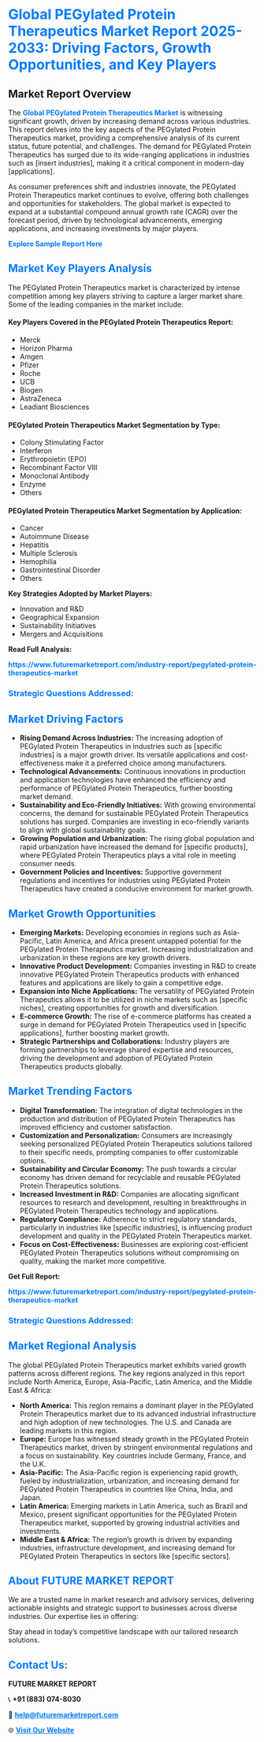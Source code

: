 <h1 style="color: #007BFF;">Global PEGylated Protein Therapeutics Market Report 2025-2033: Driving Factors, Growth Opportunities, and Key Players</h1>

<section id="overview">
<h2>Market Report Overview</h2>
<p>The <a href="https://www.futuremarketreport.com/industry-report/pegylated-protein-therapeutics-market" style="color: #007BFF; text-decoration: none;"><strong>Global PEGylated Protein Therapeutics Market</strong></a> is witnessing significant growth, driven by increasing demand across various industries. This report delves into the key aspects of the PEGylated Protein Therapeutics market, providing a comprehensive analysis of its current status, future potential, and challenges. The demand for PEGylated Protein Therapeutics has surged due to its wide-ranging applications in industries such as [insert industries], making it a critical component in modern-day [applications].</p>
<p>As consumer preferences shift and industries innovate, the PEGylated Protein Therapeutics market continues to evolve, offering both challenges and opportunities for stakeholders. The global market is expected to expand at a substantial compound annual growth rate (CAGR) over the forecast period, driven by technological advancements, emerging applications, and increasing investments by major players.</p>
</section>

<section id="overview">
<p><a href="https://www.futuremarketreport.com/request-sample/reportId=76980" style="color: #007BFF; text-decoration: none;"><strong>Explore Sample Report Here</strong></a></p>
</section>

<section id="key-players">
<h2 style="color: #007BFF;">Market Key Players Analysis</h2>
<p>The PEGylated Protein Therapeutics market is characterized by intense competition among key players striving to capture a larger market share. Some of the leading companies in the market include:</p>
<h4>Key Players Covered in the PEGylated Protein Therapeutics Report:</h4>
<ul><li>Merck</li><li>Horizon Pharma</li><li>Amgen</li><li>Pfizer</li><li>Roche</li><li>UCB</li><li>Biogen</li><li>AstraZeneca</li><li>Leadiant Biosciences</li></ul>
<h4>PEGylated Protein Therapeutics Market Segmentation by Type:</h4>
<ul><li>Colony Stimulating Factor</li><li>Interferon</li><li>Erythropoietin (EPO)</li><li>Recombinant Factor VIII</li><li>Monoclonal Antibody</li><li>Enzyme</li><li>Others</li></ul>

<h4>PEGylated Protein Therapeutics Market Segmentation by Application:</h4>
<ul><li>Cancer</li><li>Autoimmune Disease</li><li>Hepatitis</li><li>Multiple Sclerosis</li><li>Hemophilia</li><li>Gastrointestinal Disorder</li><li>Others</li></ul>
<p><strong>Key Strategies Adopted by Market Players:</strong></p>
<ul>
<li>Innovation and R&D</li>
<li>Geographical Expansion</li>
<li>Sustainability Initiatives</li>
<li>Mergers and Acquisitions</li>
</ul>
</section>

<section>
<p><strong>Read Full Analysis: </strong></p><a href="https://www.futuremarketreport.com/industry-report/pegylated-protein-therapeutics-market" style="color: #007BFF; text-decoration: none;"><strong>https://www.futuremarketreport.com/industry-report/pegylated-protein-therapeutics-market</strong></a>
<h3 style="color: #007BFF;">Strategic Questions Addressed:</h3>
</section>

<section id="driving-factors">
<h2 style="color: #007BFF;">Market Driving Factors</h2>
<ul>
<li><strong>Rising Demand Across Industries:</strong> The increasing adoption of PEGylated Protein Therapeutics in industries such as [specific industries] is a major growth driver. Its versatile applications and cost-effectiveness make it a preferred choice among manufacturers.</li>
<li><strong>Technological Advancements:</strong> Continuous innovations in production and application technologies have enhanced the efficiency and performance of PEGylated Protein Therapeutics, further boosting market demand.</li>
<li><strong>Sustainability and Eco-Friendly Initiatives:</strong> With growing environmental concerns, the demand for sustainable PEGylated Protein Therapeutics solutions has surged. Companies are investing in eco-friendly variants to align with global sustainability goals.</li>
<li><strong>Growing Population and Urbanization:</strong> The rising global population and rapid urbanization have increased the demand for [specific products], where PEGylated Protein Therapeutics plays a vital role in meeting consumer needs.</li>
<li><strong>Government Policies and Incentives:</strong> Supportive government regulations and incentives for industries using PEGylated Protein Therapeutics have created a conducive environment for market growth.</li>
</ul>
</section>

<section id="growth-opportunities">
<h2 style="color: #007BFF;">Market Growth Opportunities</h2>
<ul>
<li><strong>Emerging Markets:</strong> Developing economies in regions such as Asia-Pacific, Latin America, and Africa present untapped potential for the PEGylated Protein Therapeutics market. Increasing industrialization and urbanization in these regions are key growth drivers.</li>
<li><strong>Innovative Product Development:</strong> Companies investing in R&D to create innovative PEGylated Protein Therapeutics products with enhanced features and applications are likely to gain a competitive edge.</li>
<li><strong>Expansion into Niche Applications:</strong> The versatility of PEGylated Protein Therapeutics allows it to be utilized in niche markets such as [specific niches], creating opportunities for growth and diversification.</li>
<li><strong>E-commerce Growth:</strong> The rise of e-commerce platforms has created a surge in demand for PEGylated Protein Therapeutics used in [specific applications], further boosting market growth.</li>
<li><strong>Strategic Partnerships and Collaborations:</strong> Industry players are forming partnerships to leverage shared expertise and resources, driving the development and adoption of PEGylated Protein Therapeutics products globally.</li>
</ul>
</section>

<section id="trending-factors">
<h2 style="color: #007BFF;">Market Trending Factors</h2>
<ul>
<li><strong>Digital Transformation:</strong> The integration of digital technologies in the production and distribution of PEGylated Protein Therapeutics has improved efficiency and customer satisfaction.</li>
<li><strong>Customization and Personalization:</strong> Consumers are increasingly seeking personalized PEGylated Protein Therapeutics solutions tailored to their specific needs, prompting companies to offer customizable options.</li>
<li><strong>Sustainability and Circular Economy:</strong> The push towards a circular economy has driven demand for recyclable and reusable PEGylated Protein Therapeutics solutions.</li>
<li><strong>Increased Investment in R&D:</strong> Companies are allocating significant resources to research and development, resulting in breakthroughs in PEGylated Protein Therapeutics technology and applications.</li>
<li><strong>Regulatory Compliance:</strong> Adherence to strict regulatory standards, particularly in industries like [specific industries], is influencing product development and quality in the PEGylated Protein Therapeutics market.</li>
<li><strong>Focus on Cost-Effectiveness:</strong> Businesses are exploring cost-efficient PEGylated Protein Therapeutics solutions without compromising on quality, making the market more competitive.</li>
</ul>
</section>

<section>
<p><strong>Get Full Report: </strong></p><a href="https://www.futuremarketreport.com/industry-report/pegylated-protein-therapeutics-market" style="color: #007BFF; text-decoration: none;"><strong>https://www.futuremarketreport.com/industry-report/pegylated-protein-therapeutics-market</strong></a>
<h3 style="color: #007BFF;">Strategic Questions Addressed:</h3>
</section>


<section id="regional-analysis">
<h2 style="color: #007BFF;">Market Regional Analysis</h2>
<p>The global PEGylated Protein Therapeutics market exhibits varied growth patterns across different regions. The key regions analyzed in this report include North America, Europe, Asia-Pacific, Latin America, and the Middle East & Africa:</p>
<ul>
<li><strong>North America:</strong> This region remains a dominant player in the PEGylated Protein Therapeutics market due to its advanced industrial infrastructure and high adoption of new technologies. The U.S. and Canada are leading markets in this region.</li>
<li><strong>Europe:</strong> Europe has witnessed steady growth in the PEGylated Protein Therapeutics market, driven by stringent environmental regulations and a focus on sustainability. Key countries include Germany, France, and the U.K.</li>
<li><strong>Asia-Pacific:</strong> The Asia-Pacific region is experiencing rapid growth, fueled by industrialization, urbanization, and increasing demand for PEGylated Protein Therapeutics in countries like China, India, and Japan.</li>
<li><strong>Latin America:</strong> Emerging markets in Latin America, such as Brazil and Mexico, present significant opportunities for the PEGylated Protein Therapeutics market, supported by growing industrial activities and investments.</li>
<li><strong>Middle East & Africa:</strong> The region’s growth is driven by expanding industries, infrastructure development, and increasing demand for PEGylated Protein Therapeutics in sectors like [specific sectors].</li>
</ul>
</section>

<footer>
<h2 style="color: #007BFF;">About FUTURE MARKET REPORT</h2>
<p>We are a trusted name in market research and advisory services, delivering actionable insights and strategic support to businesses across diverse industries. Our expertise lies in offering:</p>

<p>Stay ahead in today’s competitive landscape with our tailored research solutions.</p>

<h2 style="color: #007BFF;">Contact Us:</h2>
<p><strong>FUTURE MARKET REPORT</strong></p>
<p>📞 <strong>+91 (883) 074-8030</strong></p>
<p>📧 <strong><a href="mailto:help@futuremarketreport.com" style="color: #007BFF;">help@futuremarketreport.com</a></strong></p>
<p>🌐 <strong><a href="https://www.futuremarketreport.com/" style="color: #007BFF;">Visit Our Website</a></strong></p>
</footer>